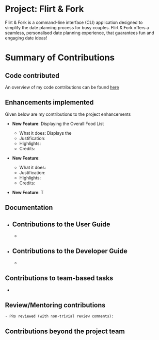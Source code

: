 # Project: Flirt & Fork

Flirt & Fork is a command-line interface (CLI) application designed to simplify the date planning process for busy couples. Flirt & Fork offers a seamless, personalised date planning experience, that guarantees fun and engaging date ideas!

# Summary of Contributions

## Code contributed
An overview of my code contributions can be found [here](https://nus-cs2113-ay2324s2.github.io/tp-dashboard/?search=tiffanyliu0220&breakdown=true)

## Enhancements implemented
Given below are my contributions to the project enhancements

- **New Feature**: Displaying the Overall Food List
    - What it does: Displays the 
    - Justification: 
    - Highlights:
    - Credits:

- **New Feature**: 
    - What it does: 
    - Justification: 
    - Highlights:
    - Credits:

- **New Feature**: T

## Documentation
- Contributions to the User Guide
  -
    -
- Contributions to the Developer Guide
  -
    -

## Contributions to team-based tasks
- 

## Review/Mentoring contributions
    - PRs reviewed (with non-trivial review comments): 

## Contributions beyond the project team